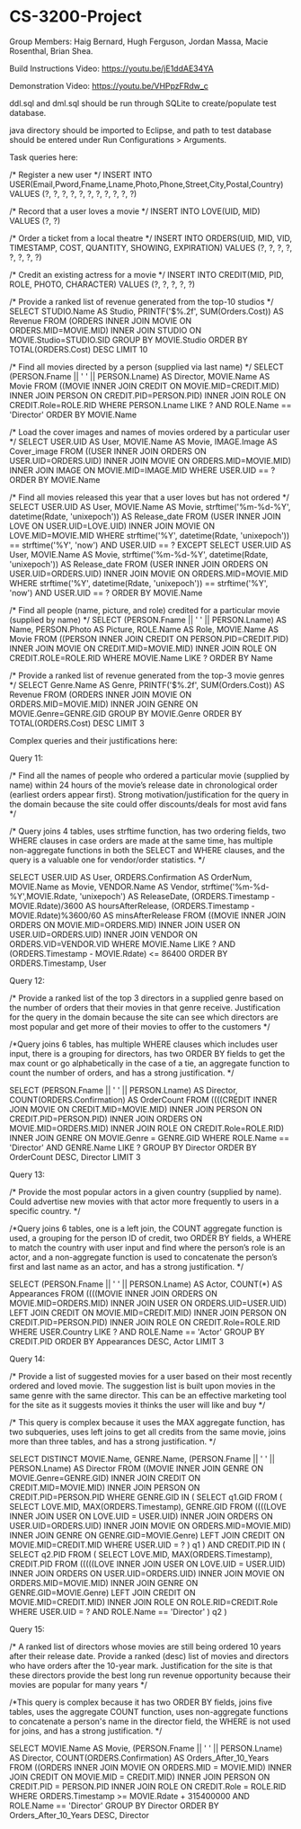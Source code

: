 # CS-3200-Project

Group Members:
  Haig Bernard, 
  Hugh Ferguson, 
  Jordan Massa, 
  Macie Rosenthal, 
  Brian Shea.
  
  
Build Instructions Video:
https://youtu.be/jE1ddAE34YA

Demonstration Video:
https://youtu.be/VHPpzFRdw_c



ddl.sql and dml.sql should be run through SQLite to create/populate test database.

java directory should be imported to Eclipse, and path to test database should be entered under Run Configurations > Arguments.

Task queries here:

/* Register a new user */
INSERT INTO USER(Email,Pword,Fname,Lname,Photo,Phone,Street,City,Postal,Country)
VALUES (?, ?, ?, ?, ?, ?, ?, ?, ?, ?, ?)

/* Record that a user loves a movie */
INSERT INTO LOVE(UID, MID)
VALUES (?, ?)

/* Order a ticket from a local theatre */
INSERT INTO ORDERS(UID, MID, VID, TIMESTAMP, COST, QUANTITY, SHOWING, EXPIRATION)
VALUES (?, ?, ?, ?, ?, ?, ?, ?)

/* Credit an existing actress for a movie */
INSERT INTO CREDIT(MID, PID, ROLE, PHOTO, CHARACTER)
VALUES (?, ?, ?, ?, ?)

/* Provide a ranked list of revenue generated from the top-10 studios */
SELECT STUDIO.Name AS Studio, PRINTF('$%.2f', SUM(Orders.Cost)) AS Revenue
FROM (ORDERS INNER JOIN MOVIE ON ORDERS.MID=MOVIE.MID)
INNER JOIN STUDIO ON MOVIE.Studio=STUDIO.SID
GROUP BY MOVIE.Studio
ORDER BY TOTAL(ORDERS.Cost) DESC
LIMIT 10

/* Find all movies directed by a person (supplied via last name) */
SELECT (PERSON.Fname || ' ' || PERSON.Lname) AS Director, MOVIE.Name AS Movie
FROM ((MOVIE INNER JOIN CREDIT ON MOVIE.MID=CREDIT.MID)
INNER JOIN PERSON ON CREDIT.PID=PERSON.PID)
INNER JOIN ROLE ON CREDIT.Role=ROLE.RID
WHERE PERSON.Lname LIKE ? AND ROLE.Name == 'Director'
ORDER BY MOVIE.Name

/* Load the cover images and names of movies ordered by a particular user */
SELECT USER.UID AS User, MOVIE.Name AS Movie, IMAGE.Image AS Cover_image
FROM ((USER INNER JOIN ORDERS ON USER.UID=ORDERS.UID)
INNER JOIN MOVIE ON ORDERS.MID=MOVIE.MID)
INNER JOIN IMAGE ON MOVIE.MID=IMAGE.MID
WHERE USER.UID == ?
ORDER BY MOVIE.Name

/* Find all movies released this year that a user loves but has not ordered */
SELECT USER.UID AS User, MOVIE.Name AS Movie, strftime('%m-%d-%Y', datetime(Rdate, 'unixepoch')) AS Release_date
FROM (USER INNER JOIN LOVE ON USER.UID=LOVE.UID)
INNER JOIN MOVIE ON LOVE.MID=MOVIE.MID
WHERE strftime('%Y', datetime(Rdate, 'unixepoch')) == strftime('%Y', 'now') AND USER.UID == ?
EXCEPT
SELECT USER.UID AS User, MOVIE.Name AS Movie, strftime('%m-%d-%Y', datetime(Rdate, 'unixepoch')) AS Release_date
FROM (USER INNER JOIN ORDERS ON USER.UID=ORDERS.UID)
INNER JOIN MOVIE ON ORDERS.MID=MOVIE.MID
WHERE strftime('%Y', datetime(Rdate, 'unixepoch')) == strftime('%Y', 'now') AND USER.UID == ?
ORDER BY MOVIE.Name

/* Find all people (name, picture, and role) credited for a particular movie (supplied by name) */
SELECT (PERSON.Fname || ' ' || PERSON.Lname) AS Name, PERSON.Photo AS Picture, ROLE.Name AS Role, MOVIE.Name AS Movie
FROM ((PERSON INNER JOIN CREDIT ON PERSON.PID=CREDIT.PID)
INNER JOIN MOVIE ON CREDIT.MID=MOVIE.MID)
INNER JOIN ROLE ON CREDIT.ROLE=ROLE.RID
WHERE MOVIE.Name LIKE ?
ORDER BY Name

/* Provide a ranked list of revenue generated from the top-3 movie genres */
SELECT Genre.Name AS Genre, PRINTF('$%.2f', SUM(Orders.Cost)) AS Revenue
FROM (ORDERS INNER JOIN MOVIE ON ORDERS.MID=MOVIE.MID)
INNER JOIN GENRE ON MOVIE.Genre=GENRE.GID
GROUP BY MOVIE.Genre
ORDER BY TOTAL(ORDERS.Cost) DESC
LIMIT 3

Complex queries and their justifications here:

Query 11:

/* Find all the names of people who ordered a particular movie (supplied by name) within 24 hours of the movie’s release date in chronological order (earliest orders appear first). Strong motivation/justification for the query in the domain because the site could offer discounts/deals for most avid fans */

/* Query joins 4 tables, uses strftime function, has two ordering fields, two WHERE clauses in case orders are made at the same time, has multiple non-aggregate functions in both the SELECT and WHERE clauses, and the query is a valuable one for vendor/order statistics. */

SELECT USER.UID AS User, ORDERS.Confirmation AS OrderNum, MOVIE.Name as Movie, VENDOR.Name AS Vendor,
strftime('%m-%d-%Y',MOVIE.Rdate, 'unixepoch') AS ReleaseDate, 
(ORDERS.Timestamp - MOVIE.Rdate)/3600 AS hoursAfterRelease,
(ORDERS.Timestamp - MOVIE.Rdate)%3600/60 AS minsAfterRelease
FROM ((MOVIE INNER JOIN ORDERS ON MOVIE.MID=ORDERS.MID) 
INNER JOIN USER ON USER.UID=ORDERS.UID)
INNER JOIN VENDOR ON ORDERS.VID=VENDOR.VID
WHERE MOVIE.Name LIKE ?
AND (ORDERS.Timestamp - MOVIE.Rdate) <= 86400
ORDER BY ORDERS.Timestamp, User

Query 12:

/* Provide a ranked list of the top 3 directors in a supplied genre based on the number of orders that their movies in that genre receive. Justification for the query in the domain because the site can see which directors are most popular and get more of their movies to offer to the customers */

/*Query joins 6 tables, has multiple WHERE clauses which includes user input, there is a grouping for directors, has two ORDER BY fields to get the max count or go alphabetically in the case of a tie, an aggregate function to count the number of orders, and has a strong justification. */

SELECT (PERSON.Fname || ' ' || PERSON.Lname) AS Director, COUNT(ORDERS.Confirmation) AS OrderCount
FROM ((((CREDIT INNER JOIN MOVIE ON CREDIT.MID=MOVIE.MID)
INNER JOIN PERSON ON CREDIT.PID=PERSON.PID)
INNER JOIN ORDERS ON MOVIE.MID=ORDERS.MID)
INNER JOIN ROLE ON CREDIT.Role=ROLE.RID)
INNER JOIN GENRE ON MOVIE.Genre = GENRE.GID
WHERE ROLE.Name == 'Director' AND GENRE.Name LIKE ?
GROUP BY Director
ORDER BY OrderCount DESC, Director
LIMIT 3

Query 13:

/* Provide the most popular actors in a given country (supplied by name). Could advertise new movies with that actor more frequently to users in a specific country. */

/*Query joins 6 tables, one is a left join, the COUNT aggregate function is used, a grouping for the person ID of credit, two ORDER BY fields, a WHERE to match the country with user input and find where the person’s role is an actor, and a non-aggregate function is used to concatenate the person’s first and last name as an actor, and has a strong justification. */

SELECT (PERSON.Fname || ' ' || PERSON.Lname) AS Actor, COUNT(*) AS Appearances
FROM ((((MOVIE INNER JOIN ORDERS ON MOVIE.MID=ORDERS.MID)
INNER JOIN USER ON ORDERS.UID=USER.UID)
LEFT JOIN CREDIT ON MOVIE.MID=CREDIT.MID)
INNER JOIN PERSON ON CREDIT.PID=PERSON.PID)
INNER JOIN ROLE ON CREDIT.Role=ROLE.RID
WHERE USER.Country LIKE ?
AND ROLE.Name == 'Actor' 
GROUP BY CREDIT.PID
ORDER BY Appearances DESC, Actor
LIMIT 3

Query 14:

/* Provide a list of suggested movies for a user based on their most recently ordered and loved movie. The suggestion list is built upon movies in the same genre with the same director. This can be an effective marketing tool for the site as it suggests movies it thinks the user will like and buy */

/* This query is complex because it uses the MAX aggregate function, has two subqueries, uses left joins to get all credits from the same movie, joins more than three tables, and has a strong justification. */

SELECT DISTINCT MOVIE.Name, GENRE.Name, (PERSON.Fname || ' ' || PERSON.Lname) AS Director
FROM ((MOVIE INNER JOIN GENRE ON MOVIE.Genre=GENRE.GID)
INNER JOIN CREDIT ON CREDIT.MID=MOVIE.MID)
INNER JOIN PERSON ON CREDIT.PID=PERSON.PID
WHERE GENRE.GID IN (
SELECT q1.GID
FROM
(
SELECT LOVE.MID, MAX(ORDERS.Timestamp), GENRE.GID
FROM ((((LOVE INNER JOIN USER ON LOVE.UID = USER.UID)
INNER JOIN ORDERS ON USER.UID=ORDERS.UID)
INNER JOIN MOVIE ON ORDERS.MID=MOVIE.MID)
INNER JOIN GENRE ON GENRE.GID=MOVIE.Genre)
LEFT JOIN CREDIT ON MOVIE.MID=CREDIT.MID
WHERE USER.UID = ?
) q1
)
AND CREDIT.PID IN (
SELECT q2.PID
FROM
(
SELECT LOVE.MID, MAX(ORDERS.Timestamp), CREDIT.PID
FROM (((((LOVE INNER JOIN USER ON LOVE.UID = USER.UID)
INNER JOIN ORDERS ON USER.UID=ORDERS.UID)
INNER JOIN MOVIE ON ORDERS.MID=MOVIE.MID)
INNER JOIN GENRE ON GENRE.GID=MOVIE.Genre)
LEFT JOIN CREDIT ON MOVIE.MID=CREDIT.MID)
INNER JOIN ROLE ON ROLE.RID=CREDIT.Role
WHERE USER.UID = ? AND ROLE.Name == 'Director'
) q2
)

Query 15:

/* A ranked list of directors whose movies are still being ordered 10 years after their release date. Provide a ranked (desc) list of movies and directors who have orders after the 10-year mark. Justification for the site is that these directors provide the best long run revenue opportunity because their movies are popular for many years */

/*This query is complex because it has two ORDER BY fields, joins five tables, uses the aggregate COUNT function, uses non-aggregate functions to concatenate a person's name in the director field, the WHERE is not used for joins, and has a strong justification. */

SELECT MOVIE.Name AS Movie, (PERSON.Fname || ' ' || PERSON.Lname) AS Director,  COUNT(ORDERS.Confirmation) AS Orders_After_10_Years
FROM
((ORDERS INNER JOIN MOVIE ON ORDERS.MID = MOVIE.MID)
INNER JOIN CREDIT ON MOVIE.MID = CREDIT.MID)
INNER JOIN PERSON ON CREDIT.PID = PERSON.PID
INNER JOIN ROLE ON CREDIT.Role = ROLE.RID
WHERE
ORDERS.Timestamp >= MOVIE.Rdate + 315400000
AND ROLE.Name == 'Director'
GROUP BY Director
ORDER BY Orders_After_10_Years DESC, Director



